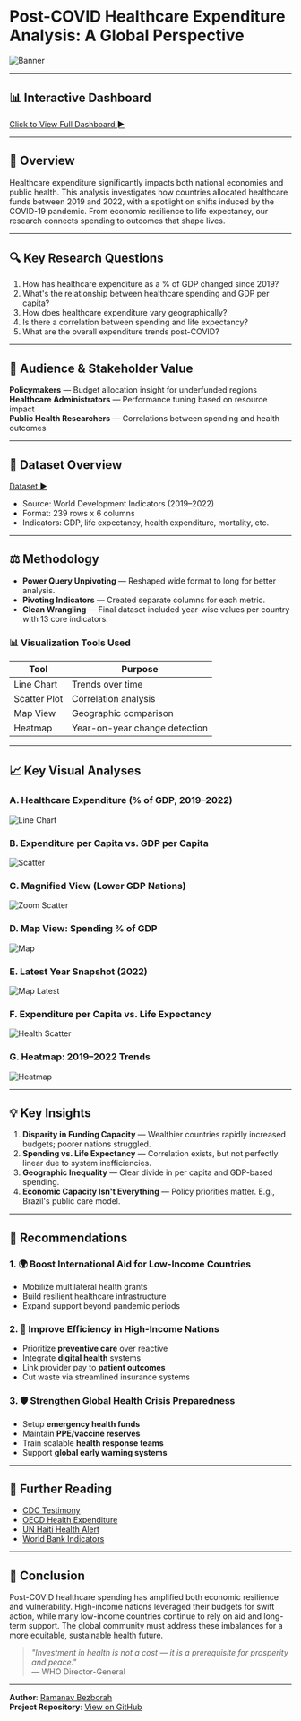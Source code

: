 
# Post-COVID Healthcare Expenditure Analysis: A Global Perspective

![Banner](https://github.com/ramanavbezborah/Post-Covid-Healthcare-Expenditure/blob/main/assets/Picture%201.png?raw=true)

---

## 📊 Interactive Dashboard
[Click to View Full Dashboard ►](https://github.com/ramanavbezborah/Post-Covid-Healthcare-Expenditure/blob/main/Dashboard.twbx)

---

## 📘 Overview
Healthcare expenditure significantly impacts both national economies and public health. This analysis investigates how countries allocated healthcare funds between 2019 and 2022, with a spotlight on shifts induced by the COVID-19 pandemic. From economic resilience to life expectancy, our research connects spending to outcomes that shape lives.

---

## 🔍 Key Research Questions
1. How has healthcare expenditure as a % of GDP changed since 2019?
2. What's the relationship between healthcare spending and GDP per capita?
3. How does healthcare expenditure vary geographically?
4. Is there a correlation between spending and life expectancy?
5. What are the overall expenditure trends post-COVID?

---

## 👥 Audience & Stakeholder Value
**Policymakers** — Budget allocation insight for underfunded regions  
**Healthcare Administrators** — Performance tuning based on resource impact  
**Public Health Researchers** — Correlations between spending and health outcomes

---

## 📂 Dataset Overview
[Dataset ►](https://github.com/ramanavbezborah/Post-Covid-Healthcare-Expenditure/blob/main/Raw%20Data.xlsx)

- Source: World Development Indicators (2019–2022)
- Format: 239 rows x 6 columns
- Indicators: GDP, life expectancy, health expenditure, mortality, etc.

---

## ⚖️ Methodology
- **Power Query Unpivoting** — Reshaped wide format to long for better analysis.
- **Pivoting Indicators** — Created separate columns for each metric.
- **Clean Wrangling** — Final dataset included year-wise values per country with 13 core indicators.

### 📊 Visualization Tools Used
| Tool            | Purpose                         |
|-----------------|----------------------------------|
| Line Chart      | Trends over time                |
| Scatter Plot    | Correlation analysis            |
| Map View        | Geographic comparison           |
| Heatmap         | Year-on-year change detection   |

---

## 📈 Key Visual Analyses

### A. Healthcare Expenditure (% of GDP, 2019–2022)
![Line Chart](https://github.com/ramanavbezborah/Post-Covid-Healthcare-Expenditure/blob/main/assets/Picture%202.png?raw=true)

### B. Expenditure per Capita vs. GDP per Capita
![Scatter](https://github.com/ramanavbezborah/Post-Covid-Healthcare-Expenditure/blob/main/assets/Picture%203.png?raw=true)

### C. Magnified View (Lower GDP Nations)
![Zoom Scatter](https://github.com/ramanavbezborah/Post-Covid-Healthcare-Expenditure/blob/main/assets/Picture%204.png?raw=true)

### D. Map View: Spending % of GDP
![Map](https://github.com/ramanavbezborah/Post-Covid-Healthcare-Expenditure/blob/main/assets/Picture%205.png?raw=true)

### E. Latest Year Snapshot (2022)
![Map Latest](https://github.com/ramanavbezborah/Post-Covid-Healthcare-Expenditure/blob/main/assets/Picture%206.png?raw=true)

### F. Expenditure per Capita vs. Life Expectancy
![Health Scatter](https://github.com/ramanavbezborah/Post-Covid-Healthcare-Expenditure/blob/main/assets/Picture%207.png?raw=true)

### G. Heatmap: 2019–2022 Trends
![Heatmap](https://github.com/ramanavbezborah/Post-Covid-Healthcare-Expenditure/blob/main/assets/Picture%208.png?raw=true)

---

## 💡 Key Insights
1. **Disparity in Funding Capacity** — Wealthier countries rapidly increased budgets; poorer nations struggled.
2. **Spending vs. Life Expectancy** — Correlation exists, but not perfectly linear due to system inefficiencies.
3. **Geographic Inequality** — Clear divide in per capita and GDP-based spending.
4. **Economic Capacity Isn't Everything** — Policy priorities matter. E.g., Brazil's public care model.

---

## 📅 Recommendations

### 1. 🌍 Boost International Aid for Low-Income Countries
- Mobilize multilateral health grants
- Build resilient healthcare infrastructure
- Expand support beyond pandemic periods

### 2. 🔧 Improve Efficiency in High-Income Nations
- Prioritize **preventive care** over reactive
- Integrate **digital health** systems
- Link provider pay to **patient outcomes**
- Cut waste via streamlined insurance systems

### 3. 🛡 Strengthen Global Health Crisis Preparedness
- Setup **emergency health funds**
- Maintain **PPE/vaccine reserves**
- Train scalable **health response teams**
- Support **global early warning systems**

---

## 🔗 Further Reading
- [CDC Testimony](https://www.cdc.gov/washington/testimony/2021/t20211104.htm)
- [OECD Health Expenditure](https://doi.org/10.1787/043ed664-en)
- [UN Haiti Health Alert](https://news.un.org/en/story/2024/06/1151621)
- [World Bank Indicators](https://databank.worldbank.org/source/world-development-indicators)

---

## 📄 Conclusion
Post-COVID healthcare spending has amplified both economic resilience and vulnerability. High-income nations leveraged their budgets for swift action, while many low-income countries continue to rely on aid and long-term support. The global community must address these imbalances for a more equitable, sustainable health future.

> *"Investment in health is not a cost — it is a prerequisite for prosperity and peace."*  
> — WHO Director-General

---

**Author**: [Ramanav Bezborah](https://github.com/ramanavbezborah)  
**Project Repository**: [View on GitHub](https://github.com/ramanavbezborah/Post-Covid-Healthcare-Expenditure)
